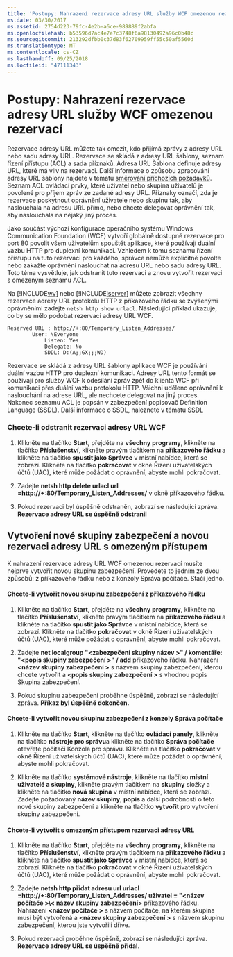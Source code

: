 ```yaml
---
title: 'Postupy: Nahrazení rezervace adresy URL služby WCF omezenou rezervací'
ms.date: 03/30/2017
ms.assetid: 2754d223-79fc-4e2b-a6ce-989889f2abfa
ms.openlocfilehash: b53596d7ac4e7e7c3748f6a98130492a96c0b48c
ms.sourcegitcommit: 213292dfbb0c37d83f62709959ff55c50af5560d
ms.translationtype: MT
ms.contentlocale: cs-CZ
ms.lasthandoff: 09/25/2018
ms.locfileid: "47111343"
---
```

# <a name="how-to-replace-the-wcf-url-reservation-with-a-restricted-reservation"></a>Postupy: Nahrazení rezervace adresy URL služby WCF omezenou rezervací
Rezervace adresy URL můžete tak omezit, kdo přijímá zprávy z adresy URL nebo sadu adresy URL. Rezervace se skládá z adresy URL šablony, seznam řízení přístupu (ACL) a sada příznaků. Adresa URL Šablona definuje adresy URL, které má vliv na rezervaci. Další informace o způsobu zpracování adresy URL šablony najdete v tématu [směrování příchozích požadavků](https://go.microsoft.com/fwlink/?LinkId=136764). Seznam ACL ovládací prvky, které uživatel nebo skupina uživatelů je povolené pro příjem zpráv ze zadané adresy URL. Příznaky označí, zda je rezervace poskytnout oprávnění uživatele nebo skupinu tak, aby naslouchala na adresu URL přímo, nebo chcete delegovat oprávnění tak, aby naslouchala na nějaký jiný proces.  
  
 Jako součást výchozí konfigurace operačního systému Windows Communication Foundation (WCF) vytvoří globálně dostupné rezervace pro port 80 povolit všem uživatelům spouštět aplikace, které používají duální vazbu HTTP pro duplexní komunikaci. Vzhledem k tomu seznamu řízení přístupu na tuto rezervaci pro každého, správce nemůže explicitně povolte nebo zakažte oprávnění naslouchat na adresu URL nebo sadu adresy URL. Toto téma vysvětluje, jak odstranit tuto rezervaci a znovu vytvořit rezervaci s omezeným seznamu ACL.  
  
 Na [!INCLUDE[wv](../../../../includes/wv-md.md)] nebo [!INCLUDE[lserver](../../../../includes/lserver-md.md)] můžete zobrazit všechny rezervace adresy URL protokolu HTTP z příkazového řádku se zvýšenými oprávněními zadejte `netsh http show urlacl`.  Následující příklad ukazuje, co by se mělo podobat rezervaci adresy URL WCF.  
  
```  
Reserved URL : http://+:80/Temporary_Listen_Addresses/  
        User: \Everyone  
            Listen: Yes  
            Delegate: No  
            SDDL: D:(A;;GX;;;WD)  
```  
  
 Rezervace se skládá z adresy URL šablony aplikace WCF je používání duální vazbu HTTP pro duplexní komunikaci. Adresy URL tento formát se používají pro služby WCF k odesílání zpráv zpět do klienta WCF při komunikaci přes duální vazbu protokolu HTTP. Všichni uděleno oprávnění k naslouchání na adrese URL, ale nechcete delegovat na jiný proces. Nakonec seznamu ACL je popsán v zabezpečení popisovač Definition Language (SSDL). Další informace o SSDL, naleznete v tématu [SSDL](https://go.microsoft.com/fwlink/?LinkId=136789)  
  
### <a name="to-delete-the-wcf-url-reservation"></a>Chcete-li odstranit rezervaci adresy URL WCF  
  
1.  Klikněte na tlačítko **Start**, přejděte na **všechny programy**, klikněte na tlačítko **Příslušenství**, klikněte pravým tlačítkem na **příkazového řádku** a klikněte na tlačítko **spustit jako Správce** v místní nabídce, která se zobrazí. Klikněte na tlačítko **pokračovat** v okně Řízení uživatelských účtů (UAC), které může požádat o oprávnění, abyste mohli pokračovat.  
  
2.  Zadejte **netsh http delete urlacl url =http://+:80/Temporary_Listen_Addresses/**  v okně příkazového řádku.  
  
3.  Pokud rezervaci byl úspěšně odstraněn, zobrazí se následující zpráva. **Rezervace adresy URL se úspěšně odstranil**  
  
## <a name="creating-a-new-security-group-and-new-restricted-url-reservation"></a>Vytvoření nové skupiny zabezpečení a novou rezervaci adresy URL s omezeným přístupem  
 K nahrazení rezervace adresy URL WCF omezenou rezervací musíte nejprve vytvořit novou skupinu zabezpečení. Provedete to jedním ze dvou způsobů: z příkazového řádku nebo z konzoly Správa počítače. Stačí jedno.  
  
#### <a name="to-create-a-new-security-group-from-a-command-prompt"></a>Chcete-li vytvořit novou skupinu zabezpečení z příkazového řádku  
  
1.  Klikněte na tlačítko **Start**, přejděte na **všechny programy**, klikněte na tlačítko **Příslušenství**, klikněte pravým tlačítkem na **příkazového řádku** a klikněte na tlačítko **spustit jako Správce** v místní nabídce, která se zobrazí. Klikněte na tlačítko **pokračovat** v okně Řízení uživatelských účtů (UAC), které může požádat o oprávnění, abyste mohli pokračovat.  
  
2.  Zadejte **net localgroup "\<zabezpečení skupiny název >" / komentáře: "\<popis skupiny zabezpečení >" / add** příkazového řádku. Nahrazení  **\<název skupiny zabezpečení >** s názvem skupiny zabezpečení, kterou chcete vytvořit a  **\<popis skupiny zabezpečení >** s vhodnou popis Skupina zabezpečení.  
  
3.  Pokud skupinu zabezpečení proběhne úspěšně, zobrazí se následující zpráva. **Příkaz byl úspěšně dokončen.**  
  
#### <a name="to-create-a-new-security-group-from-the-computer-management-console"></a>Chcete-li vytvořit novou skupinu zabezpečení z konzoly Správa počítače  
  
1.  Klikněte na tlačítko **Start**, klikněte na tlačítko **ovládací panely**, klikněte na tlačítko **nástroje pro správu**a klikněte na tlačítko **Správa počítače** otevřete počítači Konzola pro správu. Klikněte na tlačítko **pokračovat** v okně Řízení uživatelských účtů (UAC), které může požádat o oprávnění, abyste mohli pokračovat.  
  
2.  Klikněte na tlačítko **systémové nástroje**, klikněte na tlačítko **místní uživatelé a skupiny**, klikněte pravým tlačítkem na **skupiny** složky a klikněte na tlačítko **nová skupina** v místní nabídce, která se zobrazí. Zadejte požadovaný **název skupiny**, **popis** a další podrobnosti o této nové skupiny zabezpečení a klikněte na tlačítko **vytvořit** pro vytvoření skupiny zabezpečení.  
  
#### <a name="to-create-the-restricted-url-reservation"></a>Chcete-li vytvořit s omezeným přístupem rezervaci adresy URL  
  
1.  Klikněte na tlačítko **Start**, přejděte na **všechny programy**, klikněte na tlačítko **Příslušenství**, klikněte pravým tlačítkem na **příkazového řádku** a klikněte na tlačítko **spustit jako Správce** v místní nabídce, která se zobrazí. Klikněte na tlačítko **pokračovat** v okně Řízení uživatelských účtů (UAC), které může požádat o oprávnění, abyste mohli pokračovat.  
  
2.  Zadejte **netsh http přidat adresu url urlacl =http://+:80/Temporary_Listen_Addresses/ uživatel = "\<název počítače >\\< název skupiny zabezpečení\>**  příkazového řádku. Nahrazení  **\<název počítače >** s názvem počítače, na kterém skupina musí být vytvořená a  **\<název skupiny zabezpečení >** s názvem skupinu zabezpečení, kterou jste vytvořili dříve.  
  
3.  Pokud rezervaci proběhne úspěšně, zobrazí se následující zpráva. **Rezervace adresy URL se úspěšně přidal**.
